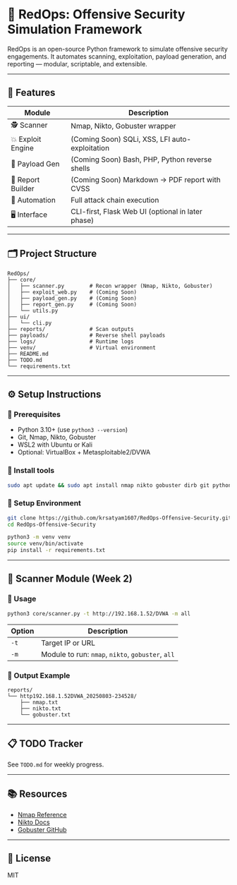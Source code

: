 # 🔴 RedOps: Offensive Security Simulation Framework

RedOps is an open-source Python framework to simulate offensive security engagements. It automates scanning, exploitation, payload generation, and reporting — modular, scriptable, and extensible.

---

## 📌 Features

| Module        | Description |
|---------------|-------------|
| 🕵️ Scanner         | Nmap, Nikto, Gobuster wrapper |
| 💥 Exploit Engine  | (Coming Soon) SQLi, XSS, LFI auto-exploitation |
| 🐚 Payload Gen     | (Coming Soon) Bash, PHP, Python reverse shells |
| 📜 Report Builder  | (Coming Soon) Markdown → PDF report with CVSS |
| 🔗 Automation      | Full attack chain execution |
| 🖥️ Interface       | CLI-first, Flask Web UI (optional in later phase) |

---

## 🗂️ Project Structure

```
RedOps/
├── core/
│   ├── scanner.py        # Recon wrapper (Nmap, Nikto, Gobuster)
│   ├── exploit_web.py    # (Coming Soon)
│   ├── payload_gen.py    # (Coming Soon)
│   ├── report_gen.py     # (Coming Soon)
│   └── utils.py
├── ui/
│   └── cli.py
├── reports/              # Scan outputs
├── payloads/             # Reverse shell payloads
├── logs/                 # Runtime logs
├── venv/                 # Virtual environment
├── README.md
├── TODO.md
└── requirements.txt
```

---

## ⚙️ Setup Instructions

### 🧪 Prerequisites

- Python 3.10+ (use `python3 --version`)
- Git, Nmap, Nikto, Gobuster
- WSL2 with Ubuntu or Kali
- Optional: VirtualBox + Metasploitable2/DVWA

### 🧰 Install tools

```bash
sudo apt update && sudo apt install nmap nikto gobuster dirb git python3-full python3-venv
```

### 🧱 Setup Environment

```bash
git clone https://github.com/krsatyam1607/RedOps-Offensive-Security.git
cd RedOps-Offensive-Security

python3 -m venv venv
source venv/bin/activate
pip install -r requirements.txt
```

---

## 🚀 Scanner Module (Week 2)

### 🔹 Usage

```bash
python3 core/scanner.py -t http://192.168.1.52/DVWA -m all
```

| Option | Description |
|--------|-------------|
| `-t`   | Target IP or URL |
| `-m`   | Module to run: `nmap`, `nikto`, `gobuster`, `all` |

### 🔹 Output Example

```
reports/
└── http192.168.1.52DVWA_20250803-234528/
    ├── nmap.txt
    ├── nikto.txt
    └── gobuster.txt
```

---

## 📋 TODO Tracker

See `TODO.md` for weekly progress.

---

## 📚 Resources

- [Nmap Reference](https://nmap.org/book/man.html)
- [Nikto Docs](https://cirt.net/Nikto2)
- [Gobuster GitHub](https://github.com/OJ/gobuster)

---

## 📜 License

MIT
